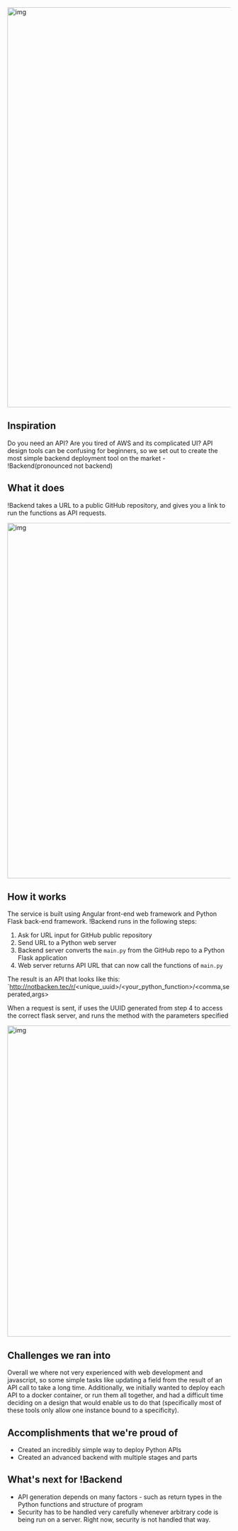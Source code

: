 <img src="https://raw.githubusercontent.com/jakevossen5/backend-but-not/master/images/fullScreen.png" width="900" alt="img">

## Inspiration
Do you need an API? Are you tired of AWS and its complicated UI? API design tools can be confusing for beginners, so we set out to create the most simple backend deployment tool on the market - !Backend(pronounced not backend)

## What it does
!Backend takes a URL to a public GitHub repository, and gives you a link to run the functions as API requests.

<img src="https://raw.githubusercontent.com/jakevossen5/backend-but-not/master/images/urlInput.png" width="800" alt="img">

## How it works
The service is built using Angular front-end web framework and Python Flask back-end framework. 
!Backend runs in the following steps:
  
  1. Ask for URL input for GitHub public repository
  2.  Send URL to a Python web server
  3. Backend server converts the `main.py` from the GitHub repo to a Python Flask application
  4. Web server returns API URL that can now call the functions of `main.py`

The result is an API that looks like this: `http://notbacken.tec/r/<unique_uuid>/<your_python_function>/<comma,seperated,args>

When a request is sent, if uses the UUID generated from step 4 to access the correct flask server, and runs the method with the parameters specified

<img src="https://raw.githubusercontent.com/jakevossen5/backend-but-not/master/images/diagram.jpg" width="700" alt="img">



## Challenges we ran into
Overall we where not very experienced with web development and javascript, so some simple tasks like updating a field from the result of an API call to take a long time. Additionally, we initially wanted to deploy each API to a docker container, or run them all together, and had a difficult time deciding on a design that would enable us to do that (specifically most of these tools only allow one instance bound to a specificity).

## Accomplishments that we're proud of
+ Created an incredibly simple way to deploy Python APIs
+ Created an advanced backend with multiple stages and parts


## What's next for !Backend
+ API generation depends on many factors - such as return types in the Python functions and structure of program
+ Security has to be handled very carefully whenever arbitrary code is being run on a server. Right now, security is not handled that way.


